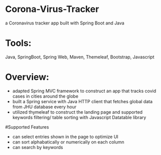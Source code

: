 # Corona-Virus-Tracker
a Coronavirus tracker app built with Spring Boot and Java

# Tools:
Java, SpringBoot, Spring Web, Maven, Themeleaf, Bootstrap, Javascript

# Overview:
- adapted Spring MVC framework to construct an app that tracks covid cases in cities around the globe
- built a Spring service with Java HTTP client that fetches global data from JHU database every hour 
- utilized thymeleaf to construct the landing page and supported keywords filtering/ table sorting with Javascript Datatable library

#Supported Features
- can select entries shown in the page to optimize UI
- can sort alphabatically or numerically on each column
- can search by keywords
